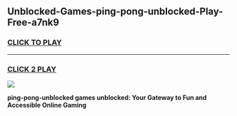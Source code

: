 
## Unblocked-Games-ping-pong-unblocked-Play-Free-a7nk9
<h3>
<a href="https://premium76.site?title=ping-pong-unblocked&ref=18A1">CLICK TO PLAY</a></h3>
<hr>

<h3>
<a href="https://premium76.site?title=ping-pong-unblocked&ref=18A1">CLICK 2 PLAY</a>
  
</h3>

<a href="https://premium76.site?title=ping-pong-unblocked&ref=18A1"><img src="https://clearcache.store/games.png"></a>


**ping-pong-unblocked games unblocked: Your Gateway to Fun and Accessible Online Gaming**
